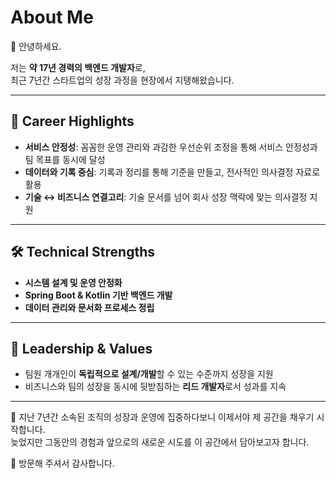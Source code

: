 # About Me

👋 안녕하세요.  

저는 **약 17년 경력의 백엔드 개발자**로,   
최근 7년간 스타트업의 성장 과정을 현장에서 지탱해왔습니다.

---

## 🏢 Career Highlights
- **서비스 안정성**: 꼼꼼한 운영 관리와 과감한 우선순위 조정을 통해 서비스 안정성과 팀 목표를 동시에 달성  
- **데이터와 기록 중심**: 기록과 정리를 통해 기준을 만들고, 전사적인 의사결정 자료로 활용  
- **기술 ↔ 비즈니스 연결고리**: 기술 문서를 넘어 회사 성장 맥락에 맞는 의사결정 지원

---

## 🛠️ Technical Strengths
- **시스템 설계 및 운영 안정화**  
- **Spring Boot & Kotlin 기반 백엔드 개발**  
- **데이터 관리와 문서화 프로세스 정립**  

---

## 🚀 Leadership & Values
- 팀원 개개인이 **독립적으로 설계/개발**할 수 있는 수준까지 성장을 지원  
- 비즈니스와 팀의 성장을 동시에 뒷받침하는 **리드 개발자**로서 성과를 지속  

---

🌱 지난 7년간 소속된 조직의 성장과 운영에 집중하다보니 이제서야 제 공간을 채우기 시작합니다.  
늦었지만 그동안의 경험과 앞으로의 새로운 시도를 이 공간에서 담아보고자 합니다.

🙏 방문해 주셔서 감사합니다.
